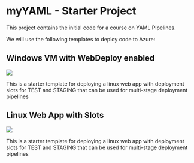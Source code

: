 # myYAML - Starter Project

This project contains the initial code for a course on YAML Pipelines.

We will use the following templates to deploy code to Azure:

## Windows VM with WebDeploy enabled

<a href="https://portal.azure.com/#create/Microsoft.Template/uri/https%3A%2F%2Fraw.githubusercontent.com%2Fmbenko%2FbenkoArm%2Fmaster%2F106-AzureVMCore%2FAzureVMCore.json" target="_blank">
    <img src="http://azuredeploy.net/deploybutton.png"/>
</a>

This is a starter template for deploying a linux web app with deployment slots for TEST and STAGING that can be used for multi-stage deployment pipelines

 ## Linux Web App with Slots

 <a href="https://portal.azure.com/#create/Microsoft.Template/uri/https%3A%2F%2Fraw.githubusercontent.com%2Fmbenko%2FbenkoArm%2Fmaster%2F105-LinuxWebAppWithSlots%2FLinuxWebAppWithSlots.json" target="_blank">
    <img src="http://azuredeploy.net/deploybutton.png"/>
</a>

This is a starter template for deploying a linux web app with deployment slots for TEST and STAGING that can be used for multi-stage deployment pipelines


